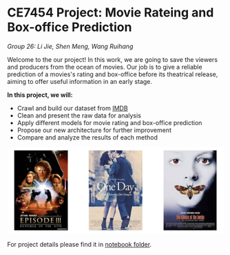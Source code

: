 # CE7454 Project: Movie Rateing and Box-office Prediction

*Group 26: Li Jie, Shen Meng, Wang Ruihang*

Welcome to the our project! In this work, we are going to save the viewers and producers from the ocean of movies. Our job is to give a reliable prediction of a movies's rating and box-office before its theatrical release, aiming to offer useful information in an early stage. 

**In this project, we will:**

- Crawl and build our dataset from [IMDB](https://www.imdb.com)
- Clean and present the raw data for analysis
- Apply different models for movie rating and box-office prediction
- Propose our new architecture for further improvement
- Compare and analyze the results of each method

![](notebook/images/posters.png)

For project details please find it in [notebook folder](https://github.com/pupboss/CE7454-Project-Fall2019/blob/master/notebook).
